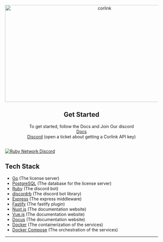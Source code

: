 <div align="center">
         
<img src="https://socialify.git.ci/ruby-network/corlink/image?description=1&font=Inter&forks=1&issues=1&language=1&name=1&owner=1&pattern=Circuit%20Board&pulls=1&stargazers=1&theme=Dark" alt="corlink" width="640" height="320" />

</div>

<div align="center">
  <h2>Get Started</h2>
  <a>To get started, follow the Docs and Join Our discord</a>
  <br />
  <a href="https://corlink.rubynetwork.co">Docs</a>
  <br />
  <a href="https://discord.gg/bXJCZJZcJe">Discord</a> (open a ticket about getting a Corlink API key)
  <br />
  <br />
</div>

[![Ruby Network Discord](https://invidget.switchblade.xyz/bXJCZJZcJe?theme=dark)](https://discord.gg/bXJCZJZcJe)

## Tech Stack

-   [Go](https://golang.org) (The license server)
-   [PostgreSQL](https://www.postgresql.org) (The database for the license server)
-   [Ruby](https://www.ruby-lang.org) (The discord bot)
-   [discordrb](https://github.com/shardlab/discordrb) (The discord bot library)
-   [Express](https://expressjs.com) (The express middleware)
-   [Fastify](https://fastify.dev) (The fastify plugin)
-   [Nuxt.js](https://nuxt.com) (The documentation website)
-   [Vue.js](https://vuejs.org) (The documentation website)
-   [Docus](https://docus.dev) (The documentation website)
-   [Docker](https://www.docker.com) (The containerization of the services)
-   [Docker Compose](https://docs.docker.com/compose) (The orchestration of the services)

---


